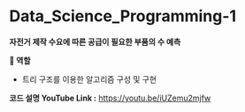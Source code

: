 # Data_Science_Programming-1

**자전거 제작 수요에 따른 공급이 필요한 부품의 수 예측**

**🧑 역할**

- 트리 구조를 이용한 알고리즘 구성 및 구현

**코드 설명 YouTube Link :** 
https://youtu.be/iUZemu2mjfw
